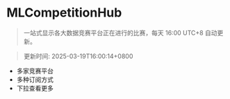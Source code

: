 # MLCompetitionHub

> 一站式显示各大数据竞赛平台正在进行的比赛，每天 16:00 UTC+8 自动更新。
  
> 更新时间: 2025-03-19T16:00:14+0800 

* 多家竞赛平台
* 多种订阅方式
* 下拉查看更多